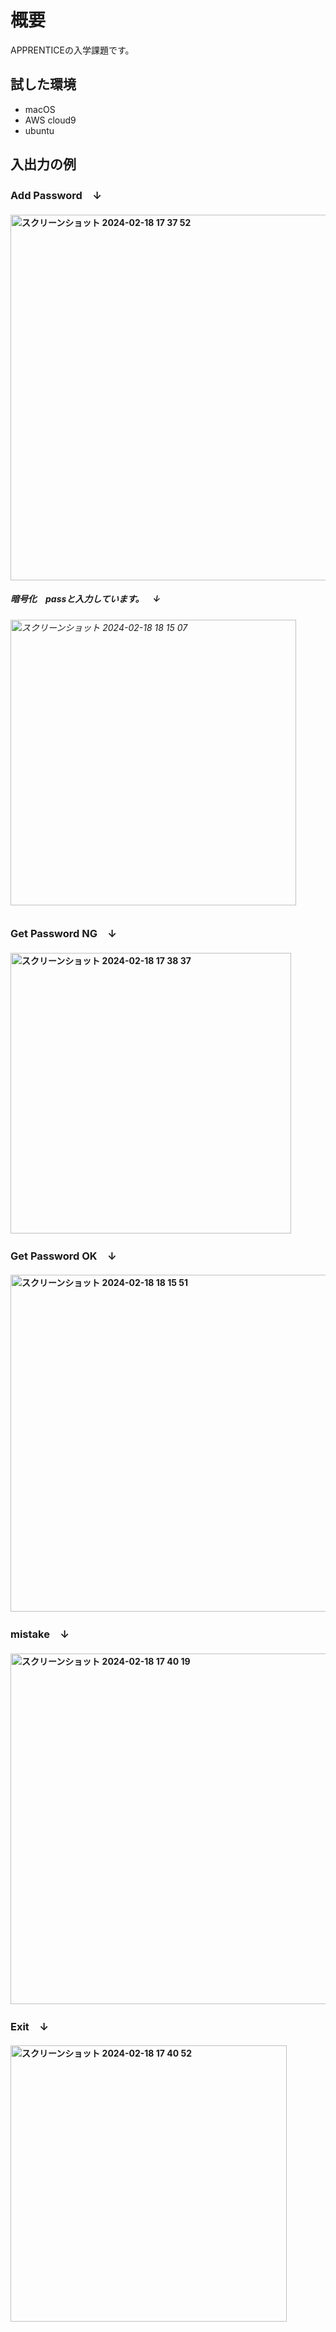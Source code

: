 # 概要
APPRENTICEの入学課題です。
## 試した環境
* macOS
* AWS cloud9
* ubuntu
## 入出力の例
### Add Password　↓ 
#### <img width="585" alt="スクリーンショット 2024-02-18 17 37 52" src="https://github.com/Aoioa7/APPRENTICE_web_test/assets/149755797/270498cb-b3fe-4894-9704-09862a05637a">
##### 暗号化　passと入力しています。　↓  
###### <img width="457" alt="スクリーンショット 2024-02-18 18 15 07" src="https://github.com/Aoioa7/APPRENTICE_web_test/assets/149755797/5476282b-247b-4eec-8ec2-ea0dad2d8d4e">
### Get Password NG　↓
#### <img width="449" alt="スクリーンショット 2024-02-18 17 38 37" src="https://github.com/Aoioa7/APPRENTICE_web_test/assets/149755797/50fc59b2-b514-4a59-93f1-f24dbd35ce66">
### Get Password OK　↓
#### <img width="539" alt="スクリーンショット 2024-02-18 18 15 51" src="https://github.com/Aoioa7/APPRENTICE_web_test/assets/149755797/bdef964d-1e11-4c93-bd22-8e8c122e1b7f">
### mistake　↓
#### <img width="561" alt="スクリーンショット 2024-02-18 17 40 19" src="https://github.com/Aoioa7/APPRENTICE_web_test/assets/149755797/a6586677-40b6-4d48-a1ea-d6b595dd4534">
### Exit　↓
#### <img width="442" alt="スクリーンショット 2024-02-18 17 40 52" src="https://github.com/Aoioa7/APPRENTICE_web_test/assets/149755797/7de8712c-ed99-4c9f-abda-99e0d68376a2">
